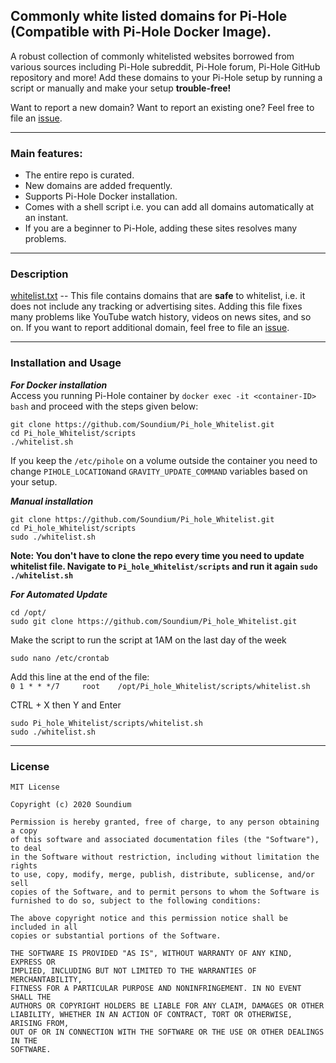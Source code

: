                
## Commonly white listed domains for Pi-Hole (Compatible with Pi-Hole Docker Image).  
          
A robust collection of commonly whitelisted websites borrowed from various sources including Pi-Hole subreddit, Pi-Hole forum, Pi-Hole GitHub repository and more! 
Add these domains to your Pi-Hole setup by running a script or manually and make your setup **trouble-free!**
                
Want to report a new domain? Want to report an existing one? Feel free to file an <a href="https://github.com/Soundium/Pi_hole_Whitelist/issues">issue</a>.
       
* * *
         
### Main features:
       
- The entire repo is curated.
- New domains are added frequently.
- Supports Pi-Hole Docker installation.
- Comes with a shell script i.e. you can add all domains automatically at an instant.
- If you are a beginner to Pi-Hole, adding these sites resolves many problems. 
       
***
     
### Description
[whitelist.txt](https://raw.githubusercontent.com/Soundium/Pi_hole_Whitelist/master/domains/whitelist.txt) -- This file contains domains that are **safe** to whitelist, i.e. it does not include any tracking or advertising sites. Adding this file fixes many problems like YouTube watch history, videos on news sites, and so on. If you want to report additional domain, feel free to file an [issue](https://github.com/Soundium/Pi_hole_Whitelist/issues). 
             
***
           
### Installation and Usage
        
 ***For Docker installation***           
 Access you running Pi-Hole container by `docker exec -it <container-ID> bash` and proceed with the steps given below:
```
git clone https://github.com/Soundium/Pi_hole_Whitelist.git
cd Pi_hole_Whitelist/scripts
./whitelist.sh
```
If you keep the `/etc/pihole` on a volume outside the container you need to change `PIHOLE_LOCATION`and `GRAVITY_UPDATE_COMMAND` variables based on your setup.
         
***Manual installation***     
```
git clone https://github.com/Soundium/Pi_hole_Whitelist.git
cd Pi_hole_Whitelist/scripts
sudo ./whitelist.sh
```
**Note: You don't have to clone the repo every time you need to update whitelist file. Navigate to `Pi_hole_Whitelist/scripts` and run it again `sudo ./whitelist.sh`**
        

***For Automated Update***
```
cd /opt/
sudo git clone https://github.com/Soundium/Pi_hole_Whitelist.git
```
Make the script to run the script at 1AM on the last day of the week

`sudo nano /etc/crontab`

Add this line at the end of the file:       
`0 1 * * */7     root    /opt/Pi_hole_Whitelist/scripts/whitelist.sh`

CTRL + X then Y and Enter

```
sudo Pi_hole_Whitelist/scripts/whitelist.sh
sudo ./whitelist.sh
```
   
***     
   
### License
```
MIT License

Copyright (c) 2020 Soundium

Permission is hereby granted, free of charge, to any person obtaining a copy
of this software and associated documentation files (the "Software"), to deal
in the Software without restriction, including without limitation the rights
to use, copy, modify, merge, publish, distribute, sublicense, and/or sell
copies of the Software, and to permit persons to whom the Software is
furnished to do so, subject to the following conditions:

The above copyright notice and this permission notice shall be included in all
copies or substantial portions of the Software.

THE SOFTWARE IS PROVIDED "AS IS", WITHOUT WARRANTY OF ANY KIND, EXPRESS OR
IMPLIED, INCLUDING BUT NOT LIMITED TO THE WARRANTIES OF MERCHANTABILITY,
FITNESS FOR A PARTICULAR PURPOSE AND NONINFRINGEMENT. IN NO EVENT SHALL THE
AUTHORS OR COPYRIGHT HOLDERS BE LIABLE FOR ANY CLAIM, DAMAGES OR OTHER
LIABILITY, WHETHER IN AN ACTION OF CONTRACT, TORT OR OTHERWISE, ARISING FROM,
OUT OF OR IN CONNECTION WITH THE SOFTWARE OR THE USE OR OTHER DEALINGS IN THE
SOFTWARE.
```

